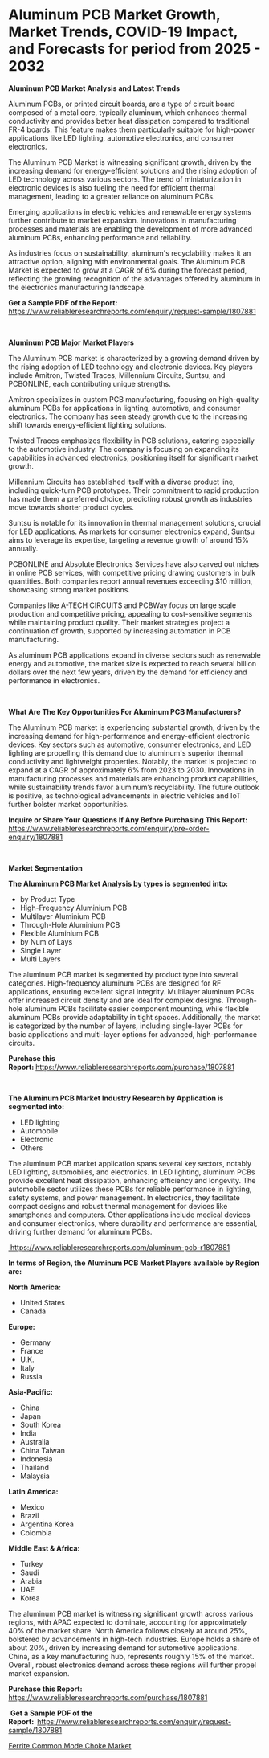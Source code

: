 <p><h1>Aluminum PCB Market Growth, Market Trends, COVID-19 Impact, and Forecasts for period from 2025 - 2032</h1></p><p><strong>Aluminum PCB Market Analysis and Latest Trends</strong></p>
<p><p>Aluminum PCBs, or printed circuit boards, are a type of circuit board composed of a metal core, typically aluminum, which enhances thermal conductivity and provides better heat dissipation compared to traditional FR-4 boards. This feature makes them particularly suitable for high-power applications like LED lighting, automotive electronics, and consumer electronics.</p><p>The Aluminum PCB Market is witnessing significant growth, driven by the increasing demand for energy-efficient solutions and the rising adoption of LED technology across various sectors. The trend of miniaturization in electronic devices is also fueling the need for efficient thermal management, leading to a greater reliance on aluminum PCBs.</p><p>Emerging applications in electric vehicles and renewable energy systems further contribute to market expansion. Innovations in manufacturing processes and materials are enabling the development of more advanced aluminum PCBs, enhancing performance and reliability.</p><p>As industries focus on sustainability, aluminum's recyclability makes it an attractive option, aligning with environmental goals. The Aluminum PCB Market is expected to grow at a CAGR of 6% during the forecast period, reflecting the growing recognition of the advantages offered by aluminum in the electronics manufacturing landscape.</p></p>
<p><strong>Get a Sample PDF of the Report:&nbsp;</strong> <a href="https://www.reliableresearchreports.com/enquiry/request-sample/1807881?utm_campaign=2331&utm_medium=2&utm_source=Github&utm_content=ia&utm_term=11022025&utm_id=aluminum-pcb">https://www.reliableresearchreports.com/enquiry/request-sample/1807881</a></p>
<p>&nbsp;</p>
<p><strong>Aluminum PCB Major Market Players</strong></p>
<p><p>The Aluminum PCB market is characterized by a growing demand driven by the rising adoption of LED technology and electronic devices. Key players include Amitron, Twisted Traces, Millennium Circuits, Suntsu, and PCBONLINE, each contributing unique strengths.</p><p>Amitron specializes in custom PCB manufacturing, focusing on high-quality aluminum PCBs for applications in lighting, automotive, and consumer electronics. The company has seen steady growth due to the increasing shift towards energy-efficient lighting solutions.</p><p>Twisted Traces emphasizes flexibility in PCB solutions, catering especially to the automotive industry. The company is focusing on expanding its capabilities in advanced electronics, positioning itself for significant market growth.</p><p>Millennium Circuits has established itself with a diverse product line, including quick-turn PCB prototypes. Their commitment to rapid production has made them a preferred choice, predicting robust growth as industries move towards shorter product cycles.</p><p>Suntsu is notable for its innovation in thermal management solutions, crucial for LED applications. As markets for consumer electronics expand, Suntsu aims to leverage its expertise, targeting a revenue growth of around 15% annually.</p><p>PCBONLINE and Absolute Electronics Services have also carved out niches in online PCB services, with competitive pricing drawing customers in bulk quantities. Both companies report annual revenues exceeding $10 million, showcasing strong market positions.</p><p>Companies like A-TECH CIRCUITS and PCBWay focus on large scale production and competitive pricing, appealing to cost-sensitive segments while maintaining product quality. Their market strategies project a continuation of growth, supported by increasing automation in PCB manufacturing.</p><p>As aluminum PCB applications expand in diverse sectors such as renewable energy and automotive, the market size is expected to reach several billion dollars over the next few years, driven by the demand for efficiency and performance in electronics.</p></p>
<p>&nbsp;</p>
<p><strong>What Are The Key Opportunities For Aluminum PCB Manufacturers?</strong></p>
<p><p>The Aluminum PCB market is experiencing substantial growth, driven by the increasing demand for high-performance and energy-efficient electronic devices. Key sectors such as automotive, consumer electronics, and LED lighting are propelling this demand due to aluminum's superior thermal conductivity and lightweight properties. Notably, the market is projected to expand at a CAGR of approximately 6% from 2023 to 2030. Innovations in manufacturing processes and materials are enhancing product capabilities, while sustainability trends favor aluminum’s recyclability. The future outlook is positive, as technological advancements in electric vehicles and IoT further bolster market opportunities.</p></p>
<p><strong>Inquire or Share Your Questions If Any Before Purchasing This Report:</strong> <a href="https://www.reliableresearchreports.com/enquiry/pre-order-enquiry/1807881?utm_campaign=2331&utm_medium=2&utm_source=Github&utm_content=ia&utm_term=11022025&utm_id=aluminum-pcb">https://www.reliableresearchreports.com/enquiry/pre-order-enquiry/1807881</a></p>
<p>&nbsp;</p>
<p><strong>Market Segmentation</strong></p>
<p><strong>The Aluminum PCB Market Analysis by types is segmented into:</strong></p>
<p><ul><li>by Product Type</li><li>High-Frequency Aluminium PCB</li><li>Multilayer Aluminium PCB</li><li>Through-Hole Aluminium PCB</li><li>Flexible Aluminium PCB</li><li>by Num of Lays</li><li>Single Layer</li><li>Multi Layers</li></ul></p>
<p><p>The aluminum PCB market is segmented by product type into several categories. High-frequency aluminum PCBs are designed for RF applications, ensuring excellent signal integrity. Multilayer aluminum PCBs offer increased circuit density and are ideal for complex designs. Through-hole aluminum PCBs facilitate easier component mounting, while flexible aluminum PCBs provide adaptability in tight spaces. Additionally, the market is categorized by the number of layers, including single-layer PCBs for basic applications and multi-layer options for advanced, high-performance circuits.</p></p>
<p><strong>Purchase this Report:&nbsp;</strong><a href="https://www.reliableresearchreports.com/purchase/1807881?utm_campaign=2331&utm_medium=2&utm_source=Github&utm_content=ia&utm_term=11022025&utm_id=aluminum-pcb">https://www.reliableresearchreports.com/purchase/1807881</a></p>
<p>&nbsp;</p>
<p><strong>The Aluminum PCB Market Industry Research by Application is segmented into:</strong></p>
<p><ul><li>LED lighting</li><li>Automobile</li><li>Electronic</li><li>Others</li></ul></p>
<p><p>The aluminum PCB market application spans several key sectors, notably LED lighting, automobiles, and electronics. In LED lighting, aluminum PCBs provide excellent heat dissipation, enhancing efficiency and longevity. The automobile sector utilizes these PCBs for reliable performance in lighting, safety systems, and power management. In electronics, they facilitate compact designs and robust thermal management for devices like smartphones and computers. Other applications include medical devices and consumer electronics, where durability and performance are essential, driving further demand for aluminum PCBs.</p></p>
<p><a href="https://www.reliableresearchreports.com/aluminum-pcb-r1807881?utm_campaign=2331&utm_medium=2&utm_source=Github&utm_content=ia&utm_term=11022025&utm_id=aluminum-pcb">&nbsp;https://www.reliableresearchreports.com/aluminum-pcb-r1807881</a></p>
<p><strong>In terms of Region, the Aluminum PCB Market Players available by Region are:</strong></p>
<p>
    <p> <strong> North America: </strong>
        <ul>
            <li>United States</li>
            <li>Canada</li>
        </ul>
        </p> 
    <p> <strong> Europe: </strong>
        <ul>
            <li>Germany</li>
            <li>France</li>
            <li>U.K.</li>
            <li>Italy</li>
            <li>Russia</li>
        </ul>
        </p> 
    <p> <strong> Asia-Pacific: </strong>
        <ul>
            <li>China</li>
            <li>Japan</li>
            <li>South Korea</li>
            <li>India</li>
            <li>Australia</li>
            <li>China Taiwan</li>
            <li>Indonesia</li>
            <li>Thailand</li>
            <li>Malaysia</li>
        </ul>
        </p> 
    <p> <strong> Latin America: </strong>
        <ul>
            <li>Mexico</li>
            <li>Brazil</li>
            <li>Argentina Korea</li>
            <li>Colombia</li>
        </ul>
        </p> 
    <p> <strong> Middle East & Africa: </strong>
        <ul>
            <li>Turkey</li>
            <li>Saudi</li>
            <li>Arabia</li>
            <li>UAE</li>
            <li>Korea</li>
        </ul>
    </p>
    </p>
<p><p>The aluminum PCB market is witnessing significant growth across various regions, with APAC expected to dominate, accounting for approximately 40% of the market share. North America follows closely at around 25%, bolstered by advancements in high-tech industries. Europe holds a share of about 20%, driven by increasing demand for automotive applications. China, as a key manufacturing hub, represents roughly 15% of the market. Overall, robust electronics demand across these regions will further propel market expansion.</p></p>
<p><strong>Purchase this Report: </strong><a href="https://www.reliableresearchreports.com/purchase/1807881?utm_campaign=2331&utm_medium=2&utm_source=Github&utm_content=ia&utm_term=11022025&utm_id=aluminum-pcb">https://www.reliableresearchreports.com/purchase/1807881</a></p>
<p>&nbsp;<strong>Get a Sample PDF of the Report:&nbsp;&nbsp;</strong><a href="https://www.reliableresearchreports.com/enquiry/request-sample/1807881?utm_campaign=2331&utm_medium=2&utm_source=Github&utm_content=ia&utm_term=11022025&utm_id=aluminum-pcb">https://www.reliableresearchreports.com/enquiry/request-sample/1807881</a></p>
<p><strong></strong></p>
<p><p><a href="https://github.com/domoniqueluoma76/Market-Research-Report-List-1/blob/main/ferrite-common-mode-choke-market.md?utm_campaign=2331&utm_medium=2&utm_source=Github&utm_content=ia&utm_term=11022025&utm_id=aluminum-pcb">Ferrite Common Mode Choke Market</a></p></p>